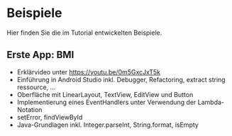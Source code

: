 # Beispiele

Hier finden Sie die im Tutorial entwickelten Beispiele.

## Erste App: BMI
- Erklärvideo unter https://youtu.be/0m5GxcJxT5k 
- Einführung in Android Studio inkl. Debugger, Refactoring, extract string ressource, ...
- Oberfläche mit LinearLayout, TextView, EditView und Button
- Implementierung eines EventHandlers unter Verwendung der Lambda-Notation
- setError, findViewById
- Java-Grundlagen inkl. Integer.parseInt, String.format, isEmpty 

